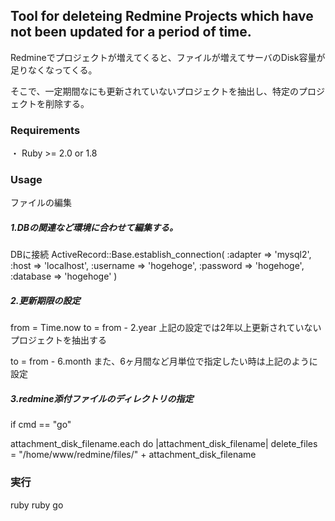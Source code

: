 ## Tool for deleteing Redmine Projects which have not been updated for a period of time.

Redmineでプロジェクトが増えてくると、ファイルが増えてサーバのDisk容量が足りなくなってくる。

そこで、一定期間なにも更新されていないプロジェクトを抽出し、特定のプロジェクトを削除する。


### Requirements
・ Ruby >= 2.0 or 1.8

### Usage
ファイルの編集
##### 1.DBの関連など環境に合わせて編集する。
DBに接続
ActiveRecord::Base.establish_connection(
            :adapter  => 'mysql2',
            :host     => 'localhost',
            :username => 'hogehoge',
            :password => 'hogehoge',
            :database => 'hogehoge'
)


##### 2.更新期限の設定
from = Time.now
to   = from - 2.year
上記の設定では2年以上更新されていないプロジェクトを抽出する

to   = from - 6.month
また、6ヶ月間など月単位で指定したい時は上記のように設定

##### 3.redmine添付ファイルのディレクトリの指定

if cmd == "go"

  attachment_disk_filename.each do |attachment_disk_filename|
    delete_files = "/home/www/redmine/files/" + attachment_disk_filename   

### 実行


ruby 
ruby go
  



